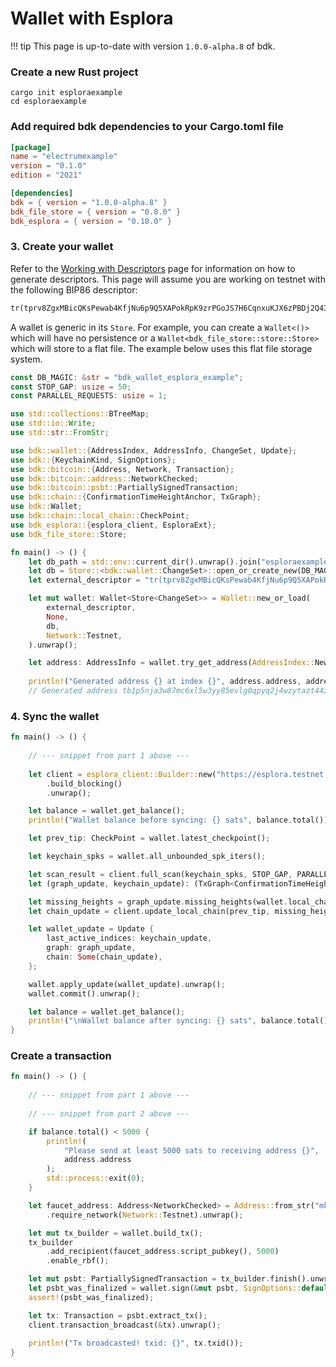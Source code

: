 # Wallet with Esplora

!!! tip
    This page is up-to-date with version `1.0.0-alpha.8` of bdk.

### Create a new Rust project
```shell
cargo init esploraexample
cd esploraexample
```

### Add required bdk dependencies to your Cargo.toml file
```toml
[package]
name = "electrumexample"
version = "0.1.0"
edition = "2021"

[dependencies]
bdk = { version = "1.0.0-alpha.8" }
bdk_file_store = { version = "0.8.0" }
bdk_esplora = { version = "0.10.0" }
```

### 3. Create your wallet
Refer to the [Working with Descriptors](./descriptors.md) page for information on how to generate descriptors. This page will assume you are working on testnet with the following BIP86 descriptor:
```txt
tr(tprv8ZgxMBicQKsPewab4KfjNu6p9Q5XAPokRpK9zrPGoJS7H6CqnxuKJX6zPBDj2Q43tfmVBRTpQMBSg8AhqBDdNEsBC14kMXiZj2tPWv5wHAE/86'/1'/0'/0/*)#30pfz5ly
```

A wallet is generic in its `Store`. For example, you can create a `Wallet<()>` which will have no persistence or a `Wallet<bdk_file_store::store::Store>` which will store to a flat file. The example below uses this flat file storage system.

```rs title="Part 1: Wallet"
const DB_MAGIC: &str = "bdk_wallet_esplora_example";
const STOP_GAP: usize = 50;
const PARALLEL_REQUESTS: usize = 1;

use std::collections::BTreeMap;
use std::io::Write;
use std::str::FromStr;

use bdk::wallet::{AddressIndex, AddressInfo, ChangeSet, Update};
use bdk::{KeychainKind, SignOptions};
use bdk::bitcoin::{Address, Network, Transaction};
use bdk::bitcoin::address::NetworkChecked;
use bdk::bitcoin::psbt::PartiallySignedTransaction;
use bdk::chain::{ConfirmationTimeHeightAnchor, TxGraph};
use bdk::Wallet;
use bdk::chain::local_chain::CheckPoint;
use bdk_esplora::{esplora_client, EsploraExt};
use bdk_file_store::Store;

fn main() -> () {
    let db_path = std::env::current_dir().unwrap().join("esploraexample.db");
    let db = Store::<bdk::wallet::ChangeSet>::open_or_create_new(DB_MAGIC.as_bytes(), db_path).unwrap();
    let external_descriptor = "tr(tprv8ZgxMBicQKsPewab4KfjNu6p9Q5XAPokRpK9zrPGoJS7H6CqnxuKJX6zPBDj2Q43tfmVBRTpQMBSg8AhqBDdNEsBC14kMXiZj2tPWv5wHAE/86'/1'/0'/0/*)#30pfz5ly";

    let mut wallet: Wallet<Store<ChangeSet>> = Wallet::new_or_load(
        external_descriptor,
        None,
        db,
        Network::Testnet,
    ).unwrap();

    let address: AddressInfo = wallet.try_get_address(AddressIndex::New).unwrap();
    
    println!("Generated address {} at index {}", address.address, address.index);
    // Generated address tb1p5nja3w87mc6xl5w3yy85evlg0qpyq2j4wzytazt4437nr37j2ajswm3ptl at index 0
```

### 4. Sync the wallet

```rs title="Part 2: Sync"
fn main() -> () {
    
    // --- snippet from part 1 above ---
    
    let client = esplora_client::Builder::new("https://esplora.testnet.kuutamo.cloud")
        .build_blocking()
        .unwrap();

    let balance = wallet.get_balance();
    println!("Wallet balance before syncing: {} sats", balance.total());

    let prev_tip: CheckPoint = wallet.latest_checkpoint();

    let keychain_spks = wallet.all_unbounded_spk_iters();

    let scan_result = client.full_scan(keychain_spks, STOP_GAP, PARALLEL_REQUESTS).unwrap();
    let (graph_update, keychain_update): (TxGraph<ConfirmationTimeHeightAnchor>, BTreeMap<KeychainKind, u32>) = scan_result;

    let missing_heights = graph_update.missing_heights(wallet.local_chain());
    let chain_update = client.update_local_chain(prev_tip, missing_heights).unwrap();

    let wallet_update = Update {
        last_active_indices: keychain_update,
        graph: graph_update,
        chain: Some(chain_update),
    };

    wallet.apply_update(wallet_update).unwrap();
    wallet.commit().unwrap();

    let balance = wallet.get_balance();
    println!("\nWallet balance after syncing: {} sats", balance.total());
}
```

### Create a transaction
```rs title="Part 3: Transactions"
fn main() -> () {
    
    // --- snippet from part 1 above ---
    
    // --- snippet from part 2 above ---

    if balance.total() < 5000 {
        println!(
            "Please send at least 5000 sats to receiving address {}",
            address.address
        );
        std::process::exit(0);
    }

    let faucet_address: Address<NetworkChecked> = Address::from_str("mkHS9ne12qx9pS9VojpwU5xtRd4T7X7ZUt").unwrap()
        .require_network(Network::Testnet).unwrap();

    let mut tx_builder = wallet.build_tx();
    tx_builder
        .add_recipient(faucet_address.script_pubkey(), 5000)
        .enable_rbf();

    let mut psbt: PartiallySignedTransaction = tx_builder.finish().unwrap();
    let psbt_was_finalized = wallet.sign(&mut psbt, SignOptions::default()).unwrap();
    assert!(psbt_was_finalized);

    let tx: Transaction = psbt.extract_tx();
    client.transaction_broadcast(&tx).unwrap();
    
    println!("Tx broadcasted! txid: {}", tx.txid());
}
```
